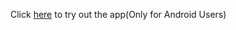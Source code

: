 Click <a href="https://drive.google.com/file/d/1cGaaK1ytyfrosgecw0IvkeihH_mbW5oC/view">here<a> to try out the app(Only for Android Users)
